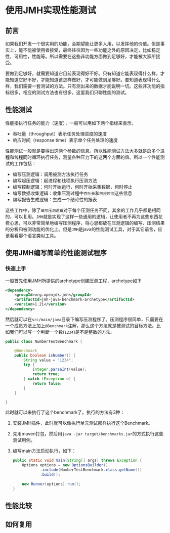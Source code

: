 # 使用JMH实现性能测试

## 前言

如果我们开发一个很实用的功能，会期望能让更多人用，以发挥他的价值。但是事实上，能不能被使用者接受，最终往往因为一些功能之外的原因决定，比如稳定性，可用性，性能等。所以需要在这些非功能方面做到足够好，才能被大家所接受。

要做到足够好，就需要知道它目前表现得好不好。只有知道它能表现得什么样，才能知道它好不好，才能知道该怎样做好，才可能做到足够好。要知道表现得什么样，我们需要一套测试的方法。只有测出来的数据才能说明一切。这些非功能的指标很多，相应的测试方法也有很多。这里我们只聊性能的测试。

## 性能测试

性能指执行任务的能力（速度），一般可以用如下两个指标来表示。

* 吞吐量（throughput）表示任务处理进度的速度
* 响应时间（response time）表示单个任务处理的速度

性能测试一般就是要得出这两个参数的信息。所以性能测试方法大多就是启多个进程和线程同时循环执行任务，测量各种压力下的这两个方面的值。所以一个性能测试的工作包括：

* 编写压测逻辑：调用被测方法执行任务
* 编写起压逻辑：起进程和线程执行压测方法
* 编写控制逻辑：何时开始运行，何时开始采集数据，何时停止
* 编写数据收集逻辑：收集压测过程中`吞吐量`和`响应时间`这些信息
* 编写报告生成逻辑：生成一个结论性的报表

这些工作中，除了`编写压测逻辑`对于每个压测任务不同，其余的工作几乎都是相同的，可以复用。`JMH`就是实现了这样一些通用的逻辑，让使用者不再为这些东西花费心思，可以非常简单地编写压测程序，将心思都放在压测逻辑的编写、压测结果的分析和被测功能的优化上。但是`JMH`是java的性能测试工具，对于其它语言，应该看看那个语言类似工具。

## 使用JMH编写简单的性能测试程序

### 快速上手

一般首先使用JMH所提供的archetype创建压测工程，archetype如下

```xml
<dependency>
    <groupId>org.openjdk.jmh</groupId>
    <artifactId>jmh-java-benchmark-archetype</artifactId>
    <version>1.21</version>
</dependency>
```

然后就可以在`src/main/java`目录下编写压测程序了。压测程序很简单，只需要在一个成员方法上加上`@Benchmark`注解，那么这个方法就是被测试的目标方法。比如我们可以写一个判断一个数(`1234`)是不是整数的方法。

```java
public class NumberTestBenchmark {

    @Benchmark
    public boolean isNumber() {
        String value = "1234";
        try {
            Integer.parseInt(value);
            return true;
        } catch (Exception e) {
            return false;
        }
    }

}
```

此时就可以来执行了这个benchmark了。执行的方法有3种：

1. 安装JMH插件，此时就可以像执行单元测试那样执行这个Benchmark。
2. 先用maven打包，然后用`java -jar target/benchmarks.jar`的方式执行这些测试用例。
3. 编写main方法启动执行，如下：

    ```java
    public static void main(String[] args) throws Exception {
        Options options = new OptionsBuilder()
                .include(NumberTestBenchmark.class.getName())
                .build();
                
        new Runner(options).run();
    }
    ```

## 性能比较
## 如何复用

